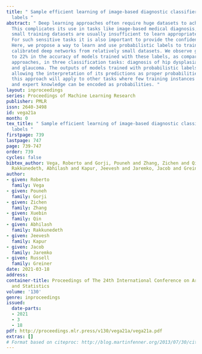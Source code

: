 ```yaml
---
title: " Sample efficient learning of image-based diagnostic classifiers via probabilistic
  labels "
abstract: " Deep learning approaches often require huge datasets to achieve good generalization.
  This complicates its use in tasks like image-based medical diagnosis, where the
  small training datasets are usually insufficient to learn appropriate data representations.
  For such sensitive tasks it is also important to provide the confidence in the predictions.
  Here, we propose a way to learn and use probabilistic labels to train accurate and
  calibrated deep networks from relatively small datasets. We observe gains of up
  to 22% in the accuracy of models trained with these labels, as compared with traditional
  approaches, in three classification tasks: diagnosis of hip dysplasia, fatty liver,
  and glaucoma. The outputs of models trained with probabilistic labels are calibrated,
  allowing the interpretation of its predictions as proper probabilities. We anticipate
  this approach will apply to other tasks where few training instances are available
  and expert knowledge can be encoded as probabilities. "
layout: inproceedings
series: Proceedings of Machine Learning Research
publisher: PMLR
issn: 2640-3498
id: vega21a
month: 0
tex_title: " Sample efficient learning of image-based diagnostic classifiers via probabilistic
  labels "
firstpage: 739
lastpage: 747
page: 739-747
order: 739
cycles: false
bibtex_author: Vega, Roberto and Gorji, Pouneh and Zhang, Zichen and Qin, Xuebin and
  Rakkunedeth, Abhilash and Kapur, Jeevesh and Jaremko, Jacob and Greiner, Russell
author:
- given: Roberto
  family: Vega
- given: Pouneh
  family: Gorji
- given: Zichen
  family: Zhang
- given: Xuebin
  family: Qin
- given: Abhilash
  family: Rakkunedeth
- given: Jeevesh
  family: Kapur
- given: Jacob
  family: Jaremko
- given: Russell
  family: Greiner
date: 2021-03-18
address: 
container-title: Proceedings of The 24th International Conference on Artificial Intelligence
  and Statistics
volume: '130'
genre: inproceedings
issued:
  date-parts:
  - 2021
  - 3
  - 18
pdf: http://proceedings.mlr.press/v130/vega21a/vega21a.pdf
extras: []
# Format based on citeproc: http://blog.martinfenner.org/2013/07/30/citeproc-yaml-for-bibliographies/
---
```

